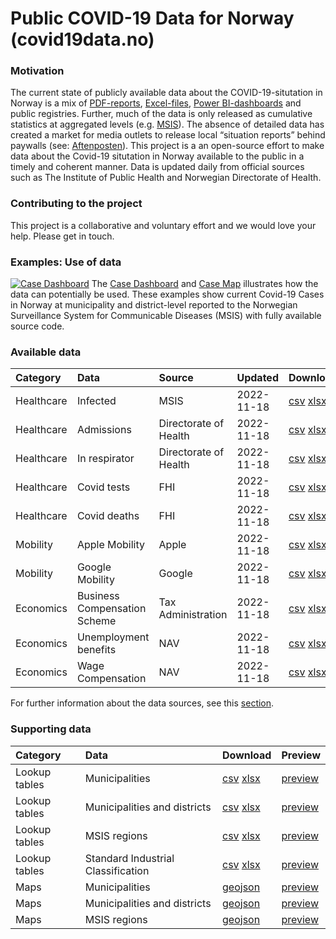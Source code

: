 Public COVID-19 Data for Norway (covid19data.no)
================================================

### Motivation

The current state of publicly available data about the
COVID-19-situtation in Norway is a mix of
[PDF-reports](https://www.fhi.no/sv/smittsomme-sykdommer/corona/dags--og-ukerapporter/dags--og-ukerapporter-om-koronavirus/),
[Excel-files](https://www.nav.no/no/nav-og-samfunn/statistikk/arbeidssokere-og-stillinger-statistikk/permitterte),
[Power
BI-dashboards](https://www.helsedirektoratet.no/statistikk/antall-innlagte-pasienter-pa-sykehus-med-pavist-covid-19)
and public registries. Further, much of the data is only released as
cumulative statistics at aggregated levels
(e.g. [MSIS](http://www.msis.no/)). The absence of detailed data has
created a market for media outlets to release local “situation reports”
behind paywalls (see:
[Aftenposten](https://www.aftenposten.no/norge/i/K3mnr4/i-det-meste-av-landet-bremser-viruset-opp-i-oslo-sprer-det-seg-raskt-fra-bydel-til-bydel)).
This project is a an open-source effort to make data about the Covid-19
situtation in Norway available to the public in a timely and coherent
manner. Data is updated daily from official sources such as The
Institute of Public Health and Norwegian Directorate of Health.

### Contributing to the project

This project is a collaborative and voluntary effort and we would love
your help. Please get in touch.

### Examples: Use of data

[![Case
Dashboard](docs/img/MSIS_dashboard_full.PNG)](https://www.covid19data.no/examples/01_case_dashboard/)
The [Case
Dashboard](https://www.covid19data.no/examples/01_case_dashboard/) and
[Case Map](https://www.covid19data.no/examples/02_case_map/) illustrates
how the data can potentially be used. These examples show current
Covid-19 Cases in Norway at municipality and district-level reported to
the Norwegian Surveillance System for Communicable Diseases (MSIS) with
fully available source code.

### Available data

<table>
<colgroup>
<col style="width: 2%" />
<col style="width: 5%" />
<col style="width: 4%" />
<col style="width: 2%" />
<col style="width: 58%" />
<col style="width: 27%" />
</colgroup>
<thead>
<tr class="header">
<th style="text-align: left;">Category</th>
<th style="text-align: left;">Data</th>
<th style="text-align: left;">Source</th>
<th style="text-align: left;">Updated</th>
<th style="text-align: left;">Download</th>
<th style="text-align: left;">Preview</th>
</tr>
</thead>
<tbody>
<tr class="odd">
<td style="text-align: left;">Healthcare</td>
<td style="text-align: left;">Infected</td>
<td style="text-align: left;">MSIS</td>
<td style="text-align: left;">2022-11-18</td>
<td style="text-align: left;"><a href = "https://raw.githubusercontent.com/thohan88/covid19-nor-data/master/data/01_infected/msis/municipality_and_district.csv">csv</a> <a href = "https://raw.githubusercontent.com/thohan88/covid19-nor-data/master/data/01_infected/msis/municipality_and_district.xlsx">xlsx</a></td>
<td style="text-align: left;"><a href = "https://github.com/thohan88/covid19-nor-data/blob/master/data/01_infected/msis/municipality_and_district.csv">preview</a></td>
</tr>
<tr class="even">
<td style="text-align: left;">Healthcare</td>
<td style="text-align: left;">Admissions</td>
<td style="text-align: left;">Directorate of Health</td>
<td style="text-align: left;">2022-11-18</td>
<td style="text-align: left;"><a href = "https://raw.githubusercontent.com/thohan88/covid19-nor-data/master/data/02_admissions/admissions.csv">csv</a> <a href = "https://raw.githubusercontent.com/thohan88/covid19-nor-data/master/data/02_admissions/admissions.xlsx">xlsx</a></td>
<td style="text-align: left;"><a href = "https://github.com/thohan88/covid19-nor-data/blob/master/data/02_admissions/admissions.csv">preview</a></td>
</tr>
<tr class="odd">
<td style="text-align: left;">Healthcare</td>
<td style="text-align: left;">In respirator</td>
<td style="text-align: left;">Directorate of Health</td>
<td style="text-align: left;">2022-11-18</td>
<td style="text-align: left;"><a href = "https://raw.githubusercontent.com/thohan88/covid19-nor-data/master/data/02_admissions/admissions_with_respirators.csv">csv</a> <a href = "https://raw.githubusercontent.com/thohan88/covid19-nor-data/master/data/02_admissions/admissions_with_respirators.xlsx">xlsx</a></td>
<td style="text-align: left;"><a href = "https://github.com/thohan88/covid19-nor-data/blob/master/data/02_admissions/admissions_with_respirators.csv">preview</a></td>
</tr>
<tr class="even">
<td style="text-align: left;">Healthcare</td>
<td style="text-align: left;">Covid tests</td>
<td style="text-align: left;">FHI</td>
<td style="text-align: left;">2022-11-18</td>
<td style="text-align: left;"><a href = "https://raw.githubusercontent.com/thohan88/covid19-nor-data/master/data/03_covid_tests/national_tests.csv">csv</a> <a href = "https://raw.githubusercontent.com/thohan88/covid19-nor-data/master/data/03_covid_tests/national_tests.xlsx">xlsx</a></td>
<td style="text-align: left;"><a href = "https://github.com/thohan88/covid19-nor-data/blob/master/data/03_covid_tests/national_tests.csv">preview</a></td>
</tr>
<tr class="odd">
<td style="text-align: left;">Healthcare</td>
<td style="text-align: left;">Covid deaths</td>
<td style="text-align: left;">FHI</td>
<td style="text-align: left;">2022-11-18</td>
<td style="text-align: left;"><a href = "https://raw.githubusercontent.com/thohan88/covid19-nor-data/master/data/04_deaths/deaths_total_fhi.csv">csv</a> <a href = "https://raw.githubusercontent.com/thohan88/covid19-nor-data/master/data/04_deaths/deaths_total_fhi.xlsx">xlsx</a></td>
<td style="text-align: left;"><a href = "https://github.com/thohan88/covid19-nor-data/blob/master/data/04_deaths/deaths_total_fhi.csv">preview</a></td>
</tr>
<tr class="even">
<td style="text-align: left;">Mobility</td>
<td style="text-align: left;">Apple Mobility</td>
<td style="text-align: left;">Apple</td>
<td style="text-align: left;">2022-11-18</td>
<td style="text-align: left;"><a href = "https://raw.githubusercontent.com/thohan88/covid19-nor-data/master/data/20_mobility/apple/mobility.csv">csv</a> <a href = "https://raw.githubusercontent.com/thohan88/covid19-nor-data/master/data/20_mobility/apple/mobility.xlsx">xlsx</a></td>
<td style="text-align: left;"><a href = "https://github.com/thohan88/covid19-nor-data/blob/master/data/20_mobility/apple/mobility.csv">preview</a></td>
</tr>
<tr class="odd">
<td style="text-align: left;">Mobility</td>
<td style="text-align: left;">Google Mobility</td>
<td style="text-align: left;">Google</td>
<td style="text-align: left;">2022-11-18</td>
<td style="text-align: left;"><a href = "https://raw.githubusercontent.com/thohan88/covid19-nor-data/master/data/20_mobility/google/mobility.csv">csv</a> <a href = "https://raw.githubusercontent.com/thohan88/covid19-nor-data/master/data/20_mobility/google/mobility.xlsx">xlsx</a></td>
<td style="text-align: left;"><a href = "https://github.com/thohan88/covid19-nor-data/blob/master/data/20_mobility/google/mobility.csv">preview</a></td>
</tr>
<tr class="even">
<td style="text-align: left;">Economics</td>
<td style="text-align: left;">Business Compensation Scheme</td>
<td style="text-align: left;">Tax Administration</td>
<td style="text-align: left;">2022-11-18</td>
<td style="text-align: left;"><a href = "https://raw.githubusercontent.com/thohan88/covid19-nor-data/master/data/30_economics/tax_administration/business_compensation_scheme.csv">csv</a> <a href = "https://raw.githubusercontent.com/thohan88/covid19-nor-data/master/data/30_economics/tax_administration/business_compensation_scheme.xlsx">xlsx</a></td>
<td style="text-align: left;"><a href = "https://github.com/thohan88/covid19-nor-data/blob/master/data/30_economics/tax_administration/business_compensation_scheme.csv">preview</a></td>
</tr>
<tr class="odd">
<td style="text-align: left;">Economics</td>
<td style="text-align: left;">Unemployment benefits</td>
<td style="text-align: left;">NAV</td>
<td style="text-align: left;">2022-11-18</td>
<td style="text-align: left;"><a href = "https://raw.githubusercontent.com/thohan88/covid19-nor-data/master/data/10_employment/nav/applications_unemployment_benefits.csv">csv</a> <a href = "https://raw.githubusercontent.com/thohan88/covid19-nor-data/master/data/10_employment/nav/applications_unemployment_benefits.xlsx">xlsx</a></td>
<td style="text-align: left;"><a href = "https://github.com/thohan88/covid19-nor-data/blob/master/data/10_employment/nav/applications_unemployment_benefits.csv">preview</a></td>
</tr>
<tr class="even">
<td style="text-align: left;">Economics</td>
<td style="text-align: left;">Wage Compensation</td>
<td style="text-align: left;">NAV</td>
<td style="text-align: left;">2022-11-18</td>
<td style="text-align: left;"><a href = "https://raw.githubusercontent.com/thohan88/covid19-nor-data/master/data/30_economics/nav/wage_compensation.csv">csv</a> <a href = "https://raw.githubusercontent.com/thohan88/covid19-nor-data/master/data/30_economics/nav/wage_compensation.xlsx">xlsx</a></td>
<td style="text-align: left;"><a href = "https://github.com/thohan88/covid19-nor-data/blob/master/data/30_economics/nav/wage_compensation.csv">preview</a></td>
</tr>
</tbody>
</table>

For further information about the data sources, see this
[section](https://www.covid19data.no/data.html).

### Supporting data

<table>
<thead>
<tr class="header">
<th style="text-align: left;">Category</th>
<th style="text-align: left;">Data</th>
<th style="text-align: left;">Download</th>
<th style="text-align: left;">Preview</th>
</tr>
</thead>
<tbody>
<tr class="odd">
<td style="text-align: left;">Lookup tables</td>
<td style="text-align: left;">Municipalities</td>
<td style="text-align: left;"><a href = "https://raw.githubusercontent.com/thohan88/covid19-nor-data/master/data/00_lookup_tables_and_maps/01_lookup_tables/municipalities.csv">csv</a> <a href = "https://raw.githubusercontent.com/thohan88/covid19-nor-data/master/data/00_lookup_tables_and_maps/01_lookup_tables/municipalities.xlsx">xlsx</a></td>
<td style="text-align: left;"><a href = "https://github.com/thohan88/covid19-nor-data/blob/master/data/00_lookup_tables_and_maps/01_lookup_tables/municipalities.csv">preview</a></td>
</tr>
<tr class="even">
<td style="text-align: left;">Lookup tables</td>
<td style="text-align: left;">Municipalities and districts</td>
<td style="text-align: left;"><a href = "https://raw.githubusercontent.com/thohan88/covid19-nor-data/master/data/00_lookup_tables_and_maps/01_lookup_tables/municipalities_districts.csv">csv</a> <a href = "https://raw.githubusercontent.com/thohan88/covid19-nor-data/master/data/00_lookup_tables_and_maps/01_lookup_tables/municipalities_districts.xlsx">xlsx</a></td>
<td style="text-align: left;"><a href = "https://github.com/thohan88/covid19-nor-data/blob/master/data/00_lookup_tables_and_maps/01_lookup_tables/municipalities_districts.csv">preview</a></td>
</tr>
<tr class="odd">
<td style="text-align: left;">Lookup tables</td>
<td style="text-align: left;">MSIS regions</td>
<td style="text-align: left;"><a href = "https://raw.githubusercontent.com/thohan88/covid19-nor-data/master/data/00_lookup_tables_and_maps/01_lookup_tables/msis.csv">csv</a> <a href = "https://raw.githubusercontent.com/thohan88/covid19-nor-data/master/data/00_lookup_tables_and_maps/01_lookup_tables/msis.xlsx">xlsx</a></td>
<td style="text-align: left;"><a href = "https://github.com/thohan88/covid19-nor-data/blob/master/data/00_lookup_tables_and_maps/01_lookup_tables/msis.csv">preview</a></td>
</tr>
<tr class="even">
<td style="text-align: left;">Lookup tables</td>
<td style="text-align: left;">Standard Industrial Classification</td>
<td style="text-align: left;"><a href = "https://raw.githubusercontent.com/thohan88/covid19-nor-data/master/data/00_lookup_tables_and_maps/01_lookup_tables/standard_industrial_classification.csv">csv</a> <a href = "https://raw.githubusercontent.com/thohan88/covid19-nor-data/master/data/00_lookup_tables_and_maps/01_lookup_tables/standard_industrial_classification.xlsx">xlsx</a></td>
<td style="text-align: left;"><a href = "https://github.com/thohan88/covid19-nor-data/blob/master/data/00_lookup_tables_and_maps/01_lookup_tables/standard_industrial_classification.csv">preview</a></td>
</tr>
<tr class="odd">
<td style="text-align: left;">Maps</td>
<td style="text-align: left;">Municipalities</td>
<td style="text-align: left;"><a href = "https://raw.githubusercontent.com/thohan88/covid19-nor-data/master/data/00_lookup_tables_and_maps/02_maps/municipalities.geojson">geojson</a></td>
<td style="text-align: left;"><a href = "https://github.com/thohan88/covid19-nor-data/blob/master/data/00_lookup_tables_and_maps/02_maps/municipalities.geojson">preview</a></td>
</tr>
<tr class="even">
<td style="text-align: left;">Maps</td>
<td style="text-align: left;">Municipalities and districts</td>
<td style="text-align: left;"><a href = "https://raw.githubusercontent.com/thohan88/covid19-nor-data/master/data/00_lookup_tables_and_maps/02_maps/municipalities_districts.geojson">geojson</a></td>
<td style="text-align: left;"><a href = "https://github.com/thohan88/covid19-nor-data/blob/master/data/00_lookup_tables_and_maps/02_maps/municipalities_districts.geojson">preview</a></td>
</tr>
<tr class="odd">
<td style="text-align: left;">Maps</td>
<td style="text-align: left;">MSIS regions</td>
<td style="text-align: left;"><a href = "https://raw.githubusercontent.com/thohan88/covid19-nor-data/master/data/00_lookup_tables_and_maps/02_maps/msis.geojson">geojson</a></td>
<td style="text-align: left;"><a href = "https://github.com/thohan88/covid19-nor-data/blob/master/data/00_lookup_tables_and_maps/02_maps/msis.geojson">preview</a></td>
</tr>
</tbody>
</table>
